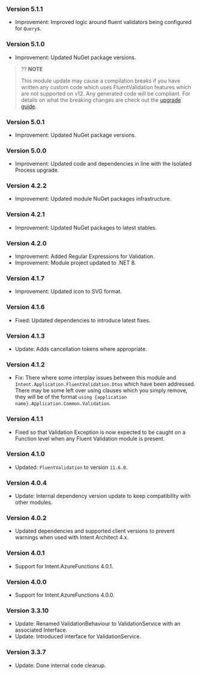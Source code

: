 ### Version 5.1.1

- Improvement: Improved logic around fluent validators being configured for `Query`s.

### Version 5.1.0

- Improvement: Updated NuGet package versions.

> ?? **NOTE**
>
> This module update may cause a compilation breaks if you have written any custom code which uses FluentValidation features which are not supported on v12.
> Any generated code will be compliant.
> For details on what the breaking changes are check out the [upgrade guide](https://docs.fluentvalidation.net/en/latest/upgrading-to-12.html).

### Version 5.0.1

- Improvement: Updated NuGet package versions.

### Version 5.0.0

- Improvement: Updated code and dependencies in line with the Isolated Process upgrade.

### Version 4.2.2

- Improvement: Updated module NuGet packages infrastructure.

### Version 4.2.1

- Improvement: Updated NuGet packages to latest stables.

### Version 4.2.0

- Improvement: Added Regular Expressions for Validation.
- Improvement: Module project updated to .NET 8.

### Version 4.1.7

- Improvement: Updated icon to SVG format.

### Version 4.1.6

- Fixed: Updated dependencies to introduce latest fixes.

### Version 4.1.3

- Update: Adds cancellation tokens where appropriate.

### Version 4.1.2

- Fix: There where some interplay issues between this module and  `Intent.Application.FluentValidation.Dtos` which have been addressed. There may be some left over using clauses which you simply remove, they will be of the format `using {application name}.Application.Common.Validation`.

### Version 4.1.1

- Fixed so that Validation Exception is now expected to be caught on a Function level when any Fluent Validation module is present.

### Version 4.1.0

- Updated: `FluentValidation` to version `11.6.0`.

### Version 4.0.4

- Update: Internal dependency version update to keep compatibility with other modules.

### Version 4.0.2

- Updated dependencies and supported client versions to prevent warnings when used with Intent Architect 4.x.

### Version 4.0.1

- Support for Intent.AzureFunctions 4.0.1.

### Version 4.0.0

- Support for Intent.AzureFunctions 4.0.0.

### Version 3.3.10

- Update: Renamed ValidationBehaviour to ValidationService with an associated Interface.
- Update: Introduced interface for ValidationService.

### Version 3.3.7

- Update: Done internal code cleanup.
